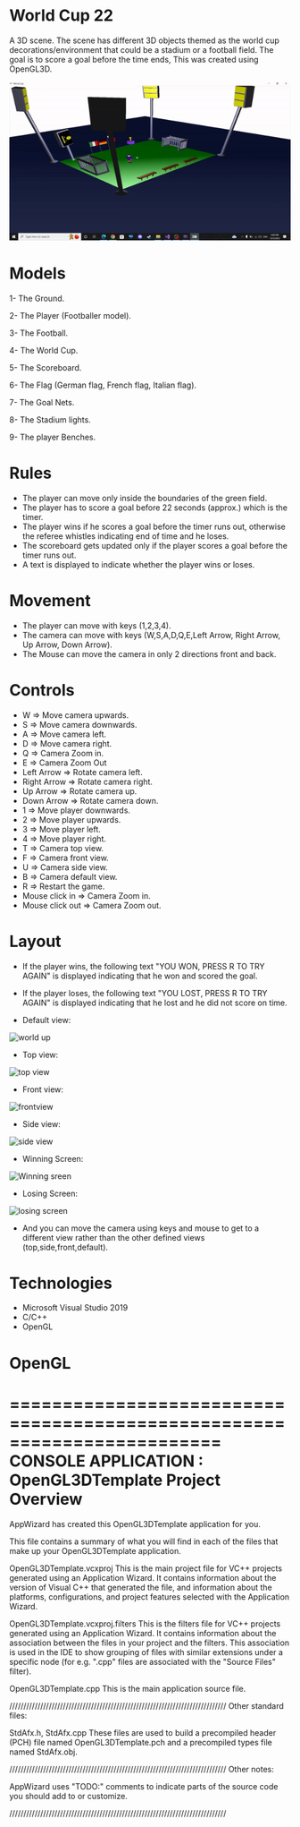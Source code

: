 # World Cup 22
A 3D scene. The scene has different 3D objects themed as the world cup decorations/environment that could be a stadium or a football field. The goal is to score a goal before the time ends, This was created using OpenGL3D.



![](https://github.com/Khaledayman9/World-Cup-22/blob/master/worldcupgif.gif)



# Models

1- The Ground.

2- The Player (Footballer model).

3- The Football.

4- The World Cup.

5- The Scoreboard.

6- The Flag (German flag, French flag, Italian flag).

7- The Goal Nets.

8- The Stadium lights.

9- The player Benches.


# Rules

- The player can move only inside the boundaries of the green field.
- The player has to score a goal before 22 seconds (approx.) which is the timer.
- The player wins if he scores a goal before the timer runs out, otherwise the referee whistles indicating end of time and he loses.
- The scoreboard gets updated only if the player scores a goal before the timer runs out.
- A text is displayed to indicate whether the player wins or loses.
 
# Movement

- The player can move with keys (1,2,3,4).
- The camera can move with keys (W,S,A,D,Q,E,Left Arrow, Right Arrow, Up Arrow, Down Arrow).
- The Mouse can move the camera in only 2 directions front and back. 

# Controls

* W => Move camera upwards.
* S => Move camera downwards.
* A => Move camera left.
* D => Move camera right.
* Q => Camera Zoom in.
* E => Camera Zoom Out
* Left Arrow => Rotate camera left.
* Right Arrow => Rotate camera right.
* Up Arrow => Rotate camera up.
* Down Arrow => Rotate camera down.
* 1 => Move player downwards.
* 2 => Move player upwards.
* 3 => Move player left.
* 4 => Move player right.
* T => Camera top view.
* F => Camera front view.
* U => Camera side view.
* B => Camera default view. 
* R => Restart the game.
* Mouse click in => Camera Zoom in.
* Mouse click out => Camera Zoom out.



# Layout

* If the player wins, the following text "YOU WON, PRESS R TO TRY AGAIN" is displayed indicating that he won and scored the goal.
* If the player loses, the following text "YOU LOST, PRESS R TO TRY AGAIN" is displayed indicating that he lost and he did not score on time.

* Default view:

![world up](https://user-images.githubusercontent.com/105018459/205693766-43ee2040-2b40-40e4-9c4f-08e1bb280726.PNG)


* Top view: 

![top view](https://user-images.githubusercontent.com/105018459/205694537-a77899c3-8040-47ce-a704-cedc2b7af951.PNG)


* Front view:

![frontview](https://user-images.githubusercontent.com/105018459/205694569-205ac294-4b4d-42ed-86a5-b5398dc9d753.PNG)


* Side view:

![side view](https://user-images.githubusercontent.com/105018459/205694610-4f659c4c-560d-475a-b659-17e0d86ef179.PNG)


* Winning Screen:

![Winning sreen](https://user-images.githubusercontent.com/105018459/205694821-fdc8b066-853f-46de-a246-f7dadab3f6d6.PNG)


* Losing Screen:

![losing screen](https://user-images.githubusercontent.com/105018459/205694862-d51f7d88-c3b1-472b-a200-f300d9bccb4f.PNG)


* And you can move the camera using keys and mouse to get to a different view rather than the other defined views (top,side,front,default).


# Technologies

* Microsoft Visual Studio 2019
* C/C++
* OpenGL



# OpenGL

========================================================================
    CONSOLE APPLICATION : OpenGL3DTemplate Project Overview
========================================================================

AppWizard has created this OpenGL3DTemplate application for you.

This file contains a summary of what you will find in each of the files that
make up your OpenGL3DTemplate application.


OpenGL3DTemplate.vcxproj
    This is the main project file for VC++ projects generated using an Application Wizard.
    It contains information about the version of Visual C++ that generated the file, and
    information about the platforms, configurations, and project features selected with the
    Application Wizard.

OpenGL3DTemplate.vcxproj.filters
    This is the filters file for VC++ projects generated using an Application Wizard. 
    It contains information about the association between the files in your project 
    and the filters. This association is used in the IDE to show grouping of files with
    similar extensions under a specific node (for e.g. ".cpp" files are associated with the
    "Source Files" filter).

OpenGL3DTemplate.cpp
    This is the main application source file.

/////////////////////////////////////////////////////////////////////////////
Other standard files:

StdAfx.h, StdAfx.cpp
    These files are used to build a precompiled header (PCH) file
    named OpenGL3DTemplate.pch and a precompiled types file named StdAfx.obj.

/////////////////////////////////////////////////////////////////////////////
Other notes:

AppWizard uses "TODO:" comments to indicate parts of the source code you
should add to or customize.

/////////////////////////////////////////////////////////////////////////////
